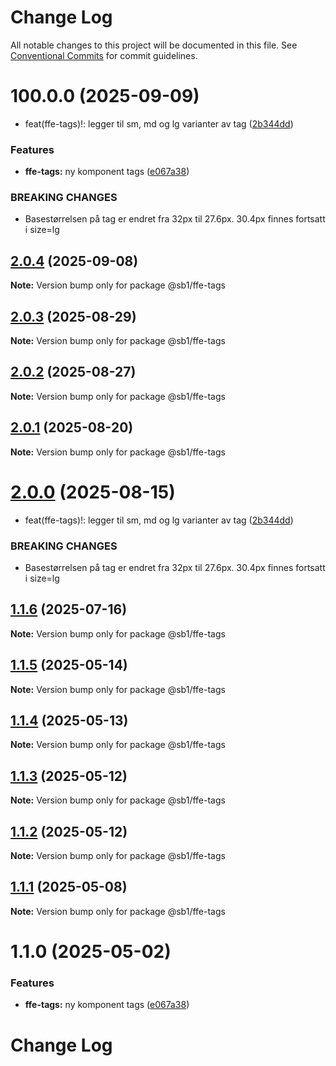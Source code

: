 # Change Log

All notable changes to this project will be documented in this file.
See [Conventional Commits](https://conventionalcommits.org) for commit guidelines.

# 100.0.0 (2025-09-09)


* feat(ffe-tags)!: legger til sm, md og lg varianter av tag ([2b344dd](https://github.com/SpareBank1/designsystem/commit/2b344ddbb220700eb09af8c3a78846527810da28))


### Features

* **ffe-tags:** ny komponent tags ([e067a38](https://github.com/SpareBank1/designsystem/commit/e067a38f5ca280171740d5e356e33ab22ab25ea1))


### BREAKING CHANGES

* Basestørrelsen på tag er endret fra 32px til 27.6px.
30.4px finnes fortsatt i size=lg





## [2.0.4](https://github.com/SpareBank1/designsystem/compare/@sb1/ffe-tags@2.0.3...@sb1/ffe-tags@2.0.4) (2025-09-08)

**Note:** Version bump only for package @sb1/ffe-tags





## [2.0.3](https://github.com/SpareBank1/designsystem/compare/@sb1/ffe-tags@2.0.2...@sb1/ffe-tags@2.0.3) (2025-08-29)

**Note:** Version bump only for package @sb1/ffe-tags





## [2.0.2](https://github.com/SpareBank1/designsystem/compare/@sb1/ffe-tags@2.0.1...@sb1/ffe-tags@2.0.2) (2025-08-27)

**Note:** Version bump only for package @sb1/ffe-tags





## [2.0.1](https://github.com/SpareBank1/designsystem/compare/@sb1/ffe-tags@2.0.0...@sb1/ffe-tags@2.0.1) (2025-08-20)

**Note:** Version bump only for package @sb1/ffe-tags





# [2.0.0](https://github.com/SpareBank1/designsystem/compare/@sb1/ffe-tags@1.1.6...@sb1/ffe-tags@2.0.0) (2025-08-15)


* feat(ffe-tags)!: legger til sm, md og lg varianter av tag ([2b344dd](https://github.com/SpareBank1/designsystem/commit/2b344ddbb220700eb09af8c3a78846527810da28))


### BREAKING CHANGES

* Basestørrelsen på tag er endret fra 32px til 27.6px.
30.4px finnes fortsatt i size=lg





## [1.1.6](https://github.com/SpareBank1/designsystem/compare/@sb1/ffe-tags@1.1.5...@sb1/ffe-tags@1.1.6) (2025-07-16)

**Note:** Version bump only for package @sb1/ffe-tags





## [1.1.5](https://github.com/SpareBank1/designsystem/compare/@sb1/ffe-tags@1.1.4...@sb1/ffe-tags@1.1.5) (2025-05-14)

**Note:** Version bump only for package @sb1/ffe-tags





## [1.1.4](https://github.com/SpareBank1/designsystem/compare/@sb1/ffe-tags@1.1.3...@sb1/ffe-tags@1.1.4) (2025-05-13)

**Note:** Version bump only for package @sb1/ffe-tags





## [1.1.3](https://github.com/SpareBank1/designsystem/compare/@sb1/ffe-tags@1.1.2...@sb1/ffe-tags@1.1.3) (2025-05-12)

**Note:** Version bump only for package @sb1/ffe-tags





## [1.1.2](https://github.com/SpareBank1/designsystem/compare/@sb1/ffe-tags@1.1.1...@sb1/ffe-tags@1.1.2) (2025-05-12)

**Note:** Version bump only for package @sb1/ffe-tags





## [1.1.1](https://github.com/SpareBank1/designsystem/compare/@sb1/ffe-tags@1.1.0...@sb1/ffe-tags@1.1.1) (2025-05-08)

**Note:** Version bump only for package @sb1/ffe-tags





# 1.1.0 (2025-05-02)


### Features

* **ffe-tags:** ny komponent tags ([e067a38](https://github.com/SpareBank1/designsystem/commit/e067a38f5ca280171740d5e356e33ab22ab25ea1))





# Change Log
